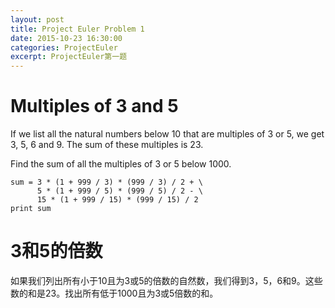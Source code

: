 ```yaml
---
layout: post
title: Project Euler Problem 1
date: 2015-10-23 16:30:00
categories: ProjectEuler
excerpt: ProjectEuler第一题
---
```


# Multiples of 3 and 5

If we list all the natural numbers below 10 that are multiples of 3 or 5, we get 3, 5, 6 and 9. The sum of these multiples is 23.

Find the sum of all the multiples of 3 or 5 below 1000.

    sum = 3 * (1 + 999 / 3) * (999 / 3) / 2 + \
          5 * (1 + 999 / 5) * (999 / 5) / 2 - \
          15 * (1 + 999 / 15) * (999 / 15) / 2
    print sum
    
# 3和5的倍数

如果我们列出所有小于10且为3或5的倍数的自然数，我们得到3，5，6和9。这些数的和是23。找出所有低于1000且为3或5倍数的和。
